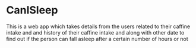 # CanISleep
This is a web app which takes details from the users related to their caffine intake and and history of their caffine intake and along with other date to find out if the person can fall asleep after a certain number of hours or not
